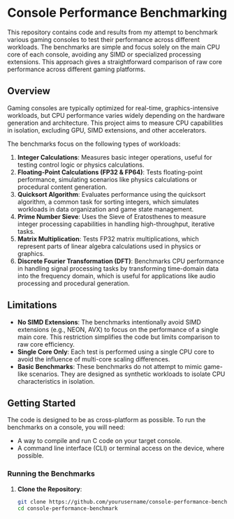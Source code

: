 # Console Performance Benchmarking

This repository contains code and results from my attempt to benchmark various gaming consoles to test their performance across different workloads. The benchmarks are simple and focus solely on the main CPU core of each console, avoiding any SIMD or specialized processing extensions. This approach gives a straightforward comparison of raw core performance across different gaming platforms.

## Overview

Gaming consoles are typically optimized for real-time, graphics-intensive workloads, but CPU performance varies widely depending on the hardware generation and architecture. This project aims to measure CPU capabilities in isolation, excluding GPU, SIMD extensions, and other accelerators. 

The benchmarks focus on the following types of workloads:

1. **Integer Calculations**: Measures basic integer operations, useful for testing control logic or physics calculations.
2. **Floating-Point Calculations (FP32 & FP64)**: Tests floating-point performance, simulating scenarios like physics calculations or procedural content generation.
3. **Quicksort Algorithm**: Evaluates performance using the quicksort algorithm, a common task for sorting integers, which simulates workloads in data organization and game state management.
4. **Prime Number Sieve**: Uses the Sieve of Eratosthenes to measure integer processing capabilities in handling high-throughput, iterative tasks.
5. **Matrix Multiplication**: Tests FP32 matrix multiplications, which represent parts of linear algebra calculations used in physics or graphics.
6. **Discrete Fourier Transformation (DFT)**: Benchmarks CPU performance in handling signal processing tasks by transforming time-domain data into the frequency domain, which is useful for applications like audio processing and procedural generation.

## Limitations

- **No SIMD Extensions**: The benchmarks intentionally avoid SIMD extensions (e.g., NEON, AVX) to focus on the performance of a single main core. This restriction simplifies the code but limits comparison to raw core efficiency.
- **Single Core Only**: Each test is performed using a single CPU core to avoid the influence of multi-core scaling differences.
- **Basic Benchmarks**: These benchmarks do not attempt to mimic game-like scenarios. They are designed as synthetic workloads to isolate CPU characteristics in isolation.

## Getting Started

The code is designed to be as cross-platform as possible. To run the benchmarks on a console, you will need:
- A way to compile and run C code on your target console.
- A command line interface (CLI) or terminal access on the device, where possible.

### Running the Benchmarks

1. **Clone the Repository**:
   ```bash
   git clone https://github.com/yourusername/console-performance-benchmark
   cd console-performance-benchmark
